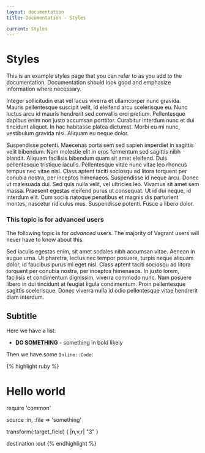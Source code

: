 ```yaml
---
layout: documentation
title: Documentation - Styles

current: Styles
---
```

# Styles

This is an example styles page that you can refer to as you add to the documentation. Documentation should look good and emphasize information where necessary.

Integer sollicitudin erat vel lacus viverra et ullamcorper nunc gravida. Mauris pellentesque suscipit velit, id eleifend arcu scelerisque eu. Nunc luctus arcu id mauris hendrerit sed convallis orci pretium. Pellentesque dapibus enim non justo accumsan porttitor. Curabitur interdum nunc et dui tincidunt aliquet. In hac habitasse platea dictumst. Morbi eu mi nunc, vestibulum gravida nisi. Aliquam eu neque dolor.

Suspendisse potenti. Maecenas porta sem sed sapien imperdiet in sagittis velit bibendum. Nam molestie elit in eros fermentum sed sagittis nibh blandit. Aliquam facilisis bibendum quam sit amet eleifend. Duis pellentesque tristique iaculis. Pellentesque vitae nunc vitae leo rhoncus tempus nec vitae nisl. Class aptent taciti sociosqu ad litora torquent per conubia nostra, per inceptos himenaeos. Suspendisse id neque arcu. Donec ut malesuada dui. Sed quis nulla velit, vel ultricies leo. Vivamus sit amet sem massa. Praesent egestas eleifend purus ut consequat. Ut id dui neque, id interdum elit. Cum sociis natoque penatibus et magnis dis parturient montes, nascetur ridiculus mus. Suspendisse potenti. Fusce a libero dolor.

<div class="alert alert-block alert-notice">
  <h3>This topic is for advanced users</h3>
  <p>
    The following topic is for <em>advanced</em> users. The majority of Vagrant users
    will never have to know about this.
  </p>
</div>

Sed iaculis egestas enim, sit amet sodales nibh accumsan vitae. Aenean in augue urna. Ut pharetra, lectus nec tempor posuere, turpis neque aliquam dolor, id faucibus purus mi eget nisl. Class aptent taciti sociosqu ad litora torquent per conubia nostra, per inceptos himenaeos. In justo lorem, facilisis et condimentum dignissim, viverra commodo nunc. Nam posuere libero in dui tincidunt at feugiat ligula condimentum. Proin pellentesque sagittis scelerisque. Donec viverra nulla id odio pellentesque vitae hendrerit diam interdum.

## Subtitle

Here we have a list:

* **DO SOMETHING** - something in bold likely

Then we have some `Inline::Code`:

{% highlight ruby %}
# Hello world
require 'common'

source :in, :file => 'something'

transform(:target_field) { |n,v,r| "3" }

destination :out
{% endhighlight %}
